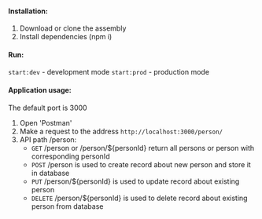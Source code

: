 #### Installation:

1. Download or clone the assembly
2. Install dependencies (npm i)

#### Run:

`start:dev` - development mode
`start:prod` - production mode

#### Application usage:

The default port is 3000

1. Open 'Postman'
2. Make a request to the address `http://localhost:3000/person/`
3. API path /person:
   - `GET` /person or /person/${personId} return all persons or person with corresponding personId
   - `POST` /person is used to create record about new person and store it in database
   - `PUT` /person/${personId} is used to update record about existing person
   - `DELETE` /person/${personId} is used to delete record about existing person from database
